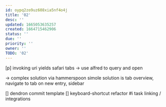 ```yaml
---
id: oypq2zo9uz608xia5nf4o4j
title: '02'
desc: ''
updated: 1665053635257
created: 1664715462906
status: ''
due: ''
priority: ''
owner: ''
TODO: '02'
---
```

[p] invoking uri yields safari tabs
  -> use alfred to query and open

  -> complex solution via hammerspoon
  simole solution is tab overview, navigate to tab on new entry, sidebar

[] dendron commit template
[] keyboard-shortcut refactor
#i task linking / integrations
